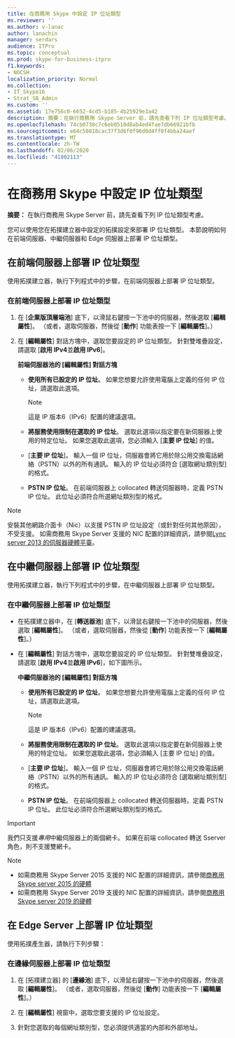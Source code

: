 ```yaml
---
title: 在商務用 Skype 中設定 IP 位址類型
ms.reviewer: ''
ms.author: v-lanac
author: lanachin
manager: serdars
audience: ITPro
ms.topic: conceptual
ms.prod: skype-for-business-itpro
f1.keywords:
- NOCSH
localization_priority: Normal
ms.collection:
- IT_Skype16
- Strat_SB_Admin
ms.custom: ''
ms.assetid: 17e756c0-6652-4cd5-b185-4b25929e3a42
description: 摘要：在執行商務用 Skype Server 前，請先查看下列 IP 位址類型考慮。
ms.openlocfilehash: 74cb0738c7c6eb0518d8ab4ed4fae7db66921bfb
ms.sourcegitcommit: e64c50818cac37f3d6f0f96d0d4ff0f4bba24aef
ms.translationtype: MT
ms.contentlocale: zh-TW
ms.lasthandoff: 02/06/2020
ms.locfileid: "41802113"
---
```

# <a name="configure-ip-address-types-in-skype-for-business"></a>在商務用 Skype 中設定 IP 位址類型

**摘要：** 在執行商務用 Skype Server 前，請先查看下列 IP 位址類型考慮。

您可以使用您在拓撲建立器中設定的拓撲設定來部署 IP 位址類型。 本節說明如何在前端伺服器、中繼伺服器和 Edge 伺服器上部署 IP 位址類型。

## <a name="deploy-ip-address-types-on-a-front-end-server"></a>在前端伺服器上部署 IP 位址類型

使用拓撲建立器，執行下列程式中的步驟，在前端伺服器上部署 IP 位址類型。

### <a name="to-deploy-ip-address-types-on-a-front-end-server"></a>在前端伺服器上部署 IP 位址類型

1. 在 [**企業版頂層端池**] 底下，以滑鼠右鍵按一下池中的伺服器，然後選取 [**編輯屬性**]。 （或者，選取伺服器，然後從 [**動作**] 功能表按一下 [**編輯屬性**]。）

2. 在 [**編輯屬性**] 對話方塊中，選取您要設定的 IP 位址類型。 針對雙堆疊設定，請選取 [**啟用 IPv4**並**啟用 IPv6**]。

   **前端伺服器池的 [編輯屬性] 對話方塊**

   - **使用所有已設定的 IP 位址**。 如果您想要允許使用電腦上定義的任何 IP 位址，請選取此選項。

     > [!NOTE]
     > 這是 IP 版本6（IPv6）配置的建議選項。

   - **將服務使用限制在選取的 IP 位址**。 選取此選項以指定要在新伺服器上使用的特定位址。 如果您選取此選項，您必須輸入 [**主要 IP 位址**] 的值。

   - [**主要 IP 位址**]。 輸入一個 IP 位址，伺服器會將它用於除公用交換電話網絡（PSTN）以外的所有通訊。 輸入的 IP 位址必須符合 [選取網址類別型] 的格式。

   - **PSTN IP 位址**。 在前端伺服器上 collocated 轉送伺服器時，定義 PSTN IP 位址。 此位址必須符合所選網址類別型的格式。

> [!NOTE]
> 安裝其他網路介面卡（Nic）以支援 PSTN IP 位址設定（或針對任何其他原因），不受支援。 如需商務用 Skype Server 支援的 NIC 配置的詳細資訊，請參閱[Lync server 2013 的伺服器硬體平臺](https://technet.microsoft.com/library/c964c1c0-0153-472b-88ad-a38866e0df0c.aspx)。

## <a name="deploy-ip-address-types-on-a-mediation-server"></a>在中繼伺服器上部署 IP 位址類型

使用拓撲建立器，執行下列程式中的步驟，在中繼伺服器上部署 IP 位址類型。

### <a name="to-deploy-ip-address-types-on-a-mediation-server"></a>在中繼伺服器上部署 IP 位址類型

- 在拓撲建立器中，在 [**轉送器池**] 底下，以滑鼠右鍵按一下池中的伺服器，然後選取 [**編輯屬性**]。 （或者，選取伺服器，然後從 [**動作**] 功能表按一下 [**編輯屬性**]。）

- 在 [**編輯屬性**] 對話方塊中，選取您要設定的 IP 位址類型。 針對雙堆疊設定，請選取 [**啟用 IPv4**並**啟用 IPv6**]，如下圖所示。

   **中繼伺服器池的 [編輯屬性] 對話方塊**

  - **使用所有已設定的 IP 位址**。 如果您想要允許使用電腦上定義的任何 IP 位址，請選取此選項。

    > [!NOTE]
    > 這是 IP 版本6（IPv6）配置的建議選項。

  - **將服務使用限制在選取的 IP 位址**。 選取此選項以指定要在新伺服器上使用的特定位址。 如果您選取此選項，您必須輸入 [主要 IP 位址] 的值。

  - [**主要 IP 位址**]。 輸入一個 IP 位址，伺服器會將它用於除公用交換電話網絡（PSTN）以外的所有通訊。 輸入的 IP 位址必須符合 [選取網址類別型] 的格式。

  - **PSTN IP 位址**。 在前端伺服器上 collocated 轉送伺服器時，定義 PSTN IP 位址。 此位址必須符合所選網址類別型的格式。
> [!IMPORTANT]
> 我們只支援*專用*中繼伺服器上的兩個網卡。 如果在前端 collocated 轉送 Sserver 角色，則不支援雙網卡。 

> [!NOTE]
> - 如需商務用 Skype Server 2015 支援的 NIC 配置的詳細資訊，請參閱[商務用 Skype server 2015 的硬體](../requirements-for-your-environment/server-requirements.md#hardware-for-skype-for-business-server-2015)
> - 如需商務用 Skype Server 2019 支援的 NIC 配置的詳細資訊，請參閱[商務用 Skype server 2019 的硬體](../../../SfBServer2019/plan/system-requirements.md#hardware-for-skype-for-business-server-2019)



## <a name="deploy-ip-address-types-on-an-edge-server"></a>在 Edge Server 上部署 IP 位址類型

使用拓撲產生器，請執行下列步驟：

### <a name="to-deploy-ip-address-types-on-an-edge-server"></a>在邊緣伺服器上部署 IP 位址類型

1. 在 [拓撲建立器] 的 [**邊緣池**] 底下，以滑鼠右鍵按一下池中的伺服器，然後選取 [**編輯屬性**]。 （或者，選取伺服器，然後從 [**動作**] 功能表按一下 [**編輯屬性**]。）

2. 在 [**編輯屬性**] 視窗中，選取您要支援的 IP 位址設定。

3. 針對您選取的每個網址類別型，您必須提供適當的內部和外部地址。
